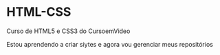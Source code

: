 # HTML-CSS
 Curso de HTML5 e CSS3 do CursoemVideo

 Estou aprendendo a criar siytes e agora vou gerenciar meus repositórios
